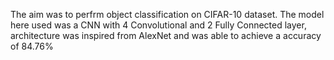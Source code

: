 The aim was to perfrm object classification on CIFAR-10 dataset. The model here used was a CNN with 4 Convolutional and 2 Fully Connected layer, architecture was inspired from AlexNet and was able to achieve a accuracy of 84.76%
